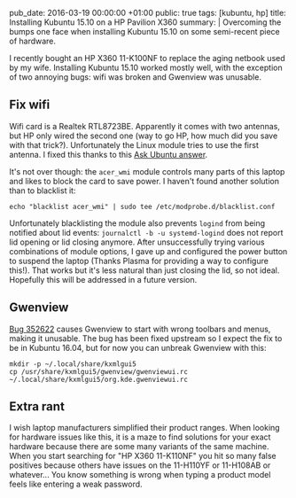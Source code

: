 pub_date: 2016-03-19 00:00:00 +01:00
public: true
tags: [kubuntu, hp]
title: Installing Kubuntu 15.10 on a HP Pavilion X360
summary: |
    Overcoming the bumps one face when installing Kubuntu 15.10 on some semi-recent piece of hardware.

I recently bought an HP X360 11-K100NF to replace the aging netbook used by my wife. Installing Kubuntu 15.10 worked mostly well, with the exception of two annoying bugs: wifi was broken and Gwenview was unusable.

## Fix wifi

Wifi card is a Realtek RTL8723BE. Apparently it comes with two antennas, but HP only wired the second one (way to go HP, how much did you save with that trick?). Unfortunately the Linux module tries to use the first antenna. I fixed this thanks to this [Ask Ubuntu answer][askubuntu].

[askubuntu]: http://askubuntu.com/a/635629

It's not over though: the `acer_wmi` module controls many parts of this laptop and likes to block the card to save power. I haven't found another solution than to blacklist it:

```
echo "blacklist acer_wmi" | sudo tee /etc/modprobe.d/blacklist.conf
```

Unfortunately blacklisting the module also prevents `logind` from being notified about lid events: `journalctl -b -u systemd-logind` does not report lid opening or lid closing anymore. After unsuccessfully trying various combinations of module options, I gave up and configured the power button to suspend the laptop (Thanks Plasma for providing a way to configure this!). That works but it's less natural than just closing the lid, so not ideal. Hopefully this will be addressed in a future version.

## Gwenview

[Bug 352622][gwenviewbug] causes Gwenview to start with wrong toolbars and menus, making it unusable. The bug has been fixed upstream so I expect the fix to be in Kubuntu 16.04, but for now you can unbreak Gwenview with this:

```
mkdir -p ~/.local/share/kxmlgui5
cp /usr/share/kxmlgui5/gwenview/gwenviewui.rc ~/.local/share/kxmlgui5/org.kde.gwenviewui.rc
```

[gwenviewbug]: https://bugs.kde.org/show_bug.cgi?id=352622

## Extra rant

I wish laptop manufacturers simplified their product ranges. When looking for hardware issues like this, it is a maze to find solutions for your exact hardware because there are some many variants of the same machine. When you start searching for "HP X360 11-K110NF" you hit so many false positives because others have issues on the 11-H110YF or 11-H108AB or whatever... You know something is wrong when typing a product model feels like entering a weak password.
